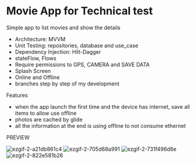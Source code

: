 # Movie App for Technical test

Simple app to list movies and show the details

- Architecture: MVVM
- Unit Testing: repositories, database and use_case
- Dependency Injection: Hilt-Dagger
- stateFlow, Flows
- Require permissions to GPS, CAMERA and SAVE DATA
- Splash Screen
- Online and Offline
- branches step by step of my development

Features

- when the app launch the first time and the device has internet, save all items to allow use offline
- photos are cached by glide
- all the information at the end is using offline to not consume ethernet


PREVIEW

![ezgif-2-a21db861c4](https://user-images.githubusercontent.com/18105920/198335525-f9c95dc9-b7a9-4a10-8231-0b224a4d8d77.gif)
![ezgif-2-705d68a991](https://user-images.githubusercontent.com/18105920/198335531-f9eb714f-d2fa-4dc6-8068-b71bbebdbd11.gif)
![ezgif-2-731f496d6e](https://user-images.githubusercontent.com/18105920/198335546-cbfa6c4d-63f2-4297-b36e-5d887c7f97f6.gif)
![ezgif-2-822e581b26](https://user-images.githubusercontent.com/18105920/198335778-e21cd790-4160-4d84-a053-b4c175622b7d.gif)

